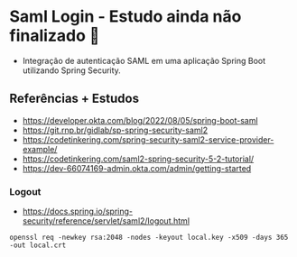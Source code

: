 # Saml Login - Estudo ainda não finalizado 🌱

- Integração de autenticação SAML em uma aplicação Spring Boot utilizando Spring Security. 


## Referências + Estudos

- https://developer.okta.com/blog/2022/08/05/spring-boot-saml
- https://git.rnp.br/gidlab/sp-spring-security-saml2
- https://codetinkering.com/spring-security-saml2-service-provider-example/
- https://codetinkering.com/saml2-spring-security-5-2-tutorial/
- https://dev-66074169-admin.okta.com/admin/getting-started 


### Logout
- https://docs.spring.io/spring-security/reference/servlet/saml2/logout.html

```
openssl req -newkey rsa:2048 -nodes -keyout local.key -x509 -days 365 -out local.crt
```
